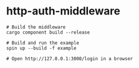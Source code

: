 # http-auth-middleware

```
# Build the middleware
cargo component build --release

# Build and run the example
spin up --build -f example

# Open http://127.0.0.1:3000/login in a browser
```